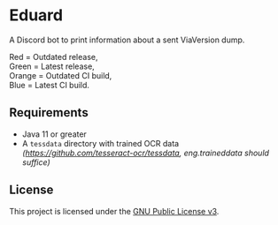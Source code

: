 # Eduard
A Discord bot to print information about a sent ViaVersion dump.

Red = Outdated release,\
Green = Latest release,\
Orange = Outdated CI build,\
Blue = Latest CI build.


## Requirements
* Java 11 or greater
* A `tessdata` directory with trained OCR data *(https://github.com/tesseract-ocr/tessdata, eng.traineddata should suffice)*

## License
This project is licensed under the [GNU Public License v3](LICENSE).
